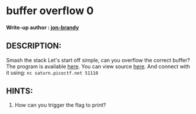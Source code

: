 # buffer overflow 0
#### Write-up author : [jon-brandy](https://github.com/jon-brandy)
## DESCRIPTION:
Smash the stack Let's start off simple, can you overflow the correct buffer? 
The program is available [here](https://github.com/jon-brandy/CTF-WRITE-UP/blob/3505b54dcda38d2f82a13a3f0c10dca01ed65735/Asset/buffer%20overflow%200/vuln). You can view source [here](https://github.com/jon-brandy/CTF-WRITE-UP/blob/3505b54dcda38d2f82a13a3f0c10dca01ed65735/Asset/buffer%20overflow%200/vuln.c). 
And connect with it using: 
`nc saturn.picoctf.net 51110`

## HINTS:
1. How can you trigger the flag to print?

